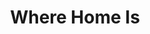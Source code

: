 ---
layout: page_store
id: 6
title: Where Home Is
details: 
contributors: 
 - prikankshitm
facebookurl: 
permalink: /store/6
image: 6.png
---